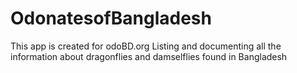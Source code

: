 # OdonatesofBangladesh
This app is created for odoBD.org
Listing and documenting all the information about dragonflies and damselflies found   in Bangladesh
